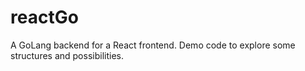 # reactGo
A GoLang backend for a React frontend.
Demo code to explore some structures and possibilities.